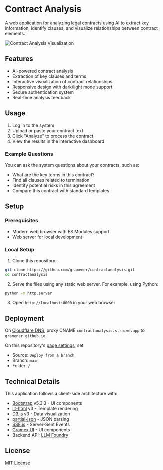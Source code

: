 # Contract Analysis

A web application for analyzing legal contracts using AI to extract key information, identify clauses, and visualize relationships between contract elements.

![Contract Analysis Visualization](https://upload.wikimedia.org/wikipedia/commons/thumb/5/5f/Visualization_of_contract_clause_evaluations.gif/600px-Visualization_of_contract_clause_evaluations.gif)

## Features

- AI-powered contract analysis
- Extraction of key clauses and terms
- Interactive visualization of contract relationships
- Responsive design with dark/light mode support
- Secure authentication system
- Real-time analysis feedback

## Usage

1. Log in to the system
2. Upload or paste your contract text
3. Click "Analyze" to process the contract
4. View the results in the interactive dashboard

### Example Questions

You can ask the system questions about your contracts, such as:

- What are the key terms in this contract?
- Find all clauses related to termination
- Identify potential risks in this agreement
- Compare this contract with standard templates

## Setup

### Prerequisites

- Modern web browser with ES Modules support
- Web server for local development

### Local Setup

1. Clone this repository:

```bash
git clone https://github.com/gramener/contractanalysis.git
cd contractanalysis
```

2. Serve the files using any static web server. For example, using Python:

```bash
python -m http.server
```

3. Open `http://localhost:8000` in your web browser

## Deployment

On [Cloudflare DNS](https://dash.cloudflare.com), proxy CNAME `contractanalysis.straive.app` to `gramener.github.io`.

On this repository's [page settings](https://github.com/gramener/contractanalysis/settings/pages), set

- Source: `Deploy from a branch`
- Branch: `main`
- Folder: `/`

## Technical Details

This application follows a client-side architecture with:

- [Bootstrap](https://getbootstrap.com) v5.3.3 - UI components
- [lit-html](https://lit.dev) v3 - Template rendering
- [D3.js](https://d3js.org/) v3 - Data visualization
- [partial-json](https://npmjs.com/package/partial-json) - JSON parsing
- [SSE.js](https://npmjs.com/package/sse.js) - Server-Sent Events
- [Gramex UI](https://npmjs.com/package/gramex-ui) - UI components
- Backend API: [LLM Foundry](https://llmfoundry.straive.com/)

## License

[MIT License](LICENSE)
